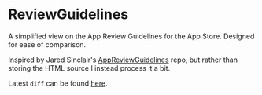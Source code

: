 ReviewGuidelines
================

A simplified view on the App Review Guidelines for the App Store. Designed for ease of comparison.  

Inspired by Jared Sinclair's [AppReviewGuidelines](https://github.com/jaredsinclair/AppStoreReviewGuidelines) repo, but rather than storing the HTML source I instead process it a bit.

Latest `diff` can be found [here](https://github.com/UnderscoreDavidSmith/ReviewGuidelines/commit/e00903b9c2a6c0c7463fab7b9094dbb62d6b3b55#diff-1). 